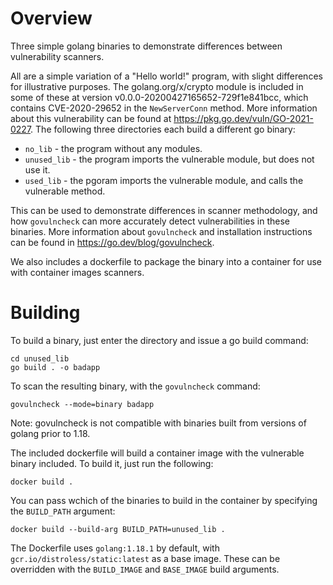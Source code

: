 # Overview
Three simple golang binaries to demonstrate differences between vulnerability
scanners. 

All are a simple variation of a "Hello world!" program, with slight differences
for illustrative purposes. The golang.org/x/crypto module is included in 
some of these at version v0.0.0-20200427165652-729f1e841bcc, which contains 
CVE-2020-29652 in the `NewServerConn` method. More information about this 
vulnerability can be found at https://pkg.go.dev/vuln/GO-2021-0227. The following three
directories each build a different go binary:

- `no_lib` - the program without any modules.
- `unused_lib` - the program imports the vulnerable module, but does not use it.
- `used_lib` - the pgoram imports the vulnerable module, and calls the
  vulnerable method.

This can be used to demonstrate differences in scanner methodology, and how 
`govulncheck` can more accurately detect vulnerabilities in these binaries. More
information about `govulncheck` and installation instructions can be found in
https://go.dev/blog/govulncheck.

We also includes a dockerfile to package the binary into a container for use with container images scanners.

# Building

To build a binary, just enter the directory and issue a go build command:
```
cd unused_lib
go build . -o badapp
```

To scan the resulting binary, with the `govulncheck` command:
```
govulncheck --mode=binary badapp
```

Note: govulncheck is not compatible with binaries built from versions of golang prior to 1.18.

The included dockerfile will build a container image with the vulnerable binary
included. To build it, just run the following:

```
docker build .
```

You can pass wchich of the binaries to build in the container by specifying the `BUILD_PATH` argument:

```
docker build --build-arg BUILD_PATH=unused_lib .
```

The Dockerfile uses `golang:1.18.1` by default, with
`gcr.io/distroless/static:latest` as a base image. These can be overridden with
the `BUILD_IMAGE` and `BASE_IMAGE` build arguments.
